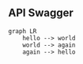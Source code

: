 ## API Swagger
<swagger-ui src="https://petstore.swagger.io/v2/swagger.json"/>

```mermaid
graph LR
    hello --> world
    world --> again
    again --> hello
```

